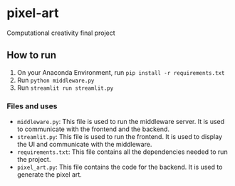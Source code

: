 # pixel-art
Computational creativity final project

## How to run
1. On your Anaconda Environment, run `pip install -r requirements.txt`
2. Run `python middleware.py`
3. Run `streamlit run streamlit.py`

### Files and uses
- `middleware.py`: This file is used to run the middleware server. It is used to communicate with the frontend and the backend.
- `streamlit.py`: This file is used to run the frontend. It is used to display the UI and communicate with the middleware.
- `requirements.txt`: This file contains all the dependencies needed to run the project.
- `pixel_art.py`: This file contains the code for the backend. It is used to generate the pixel art.

